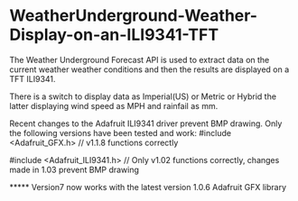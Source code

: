 # WeatherUnderground-Weather-Display-on-an-ILI9341-TFT
The Weather Underground Forecast API is used to extract data on the current weather weather conditions and then the results are displayed on a TFT ILI9341.

There is a switch to display data as Imperial(US) or Metric or Hybrid the latter displaying wind speed as MPH and rainfail as mm.

Recent changes to the Adafruit ILI9341 driver prevent BMP drawing. Only the following versions have been tested and work:
#include <Adafruit_GFX.h>     // v1.1.8 functions correctly

#include <Adafruit_ILI9341.h> // Only v1.02 functions correctly, changes made in 1.03 prevent BMP drawing

***** Version7 now works with the latest version 1.0.6 Adafruit GFX library
